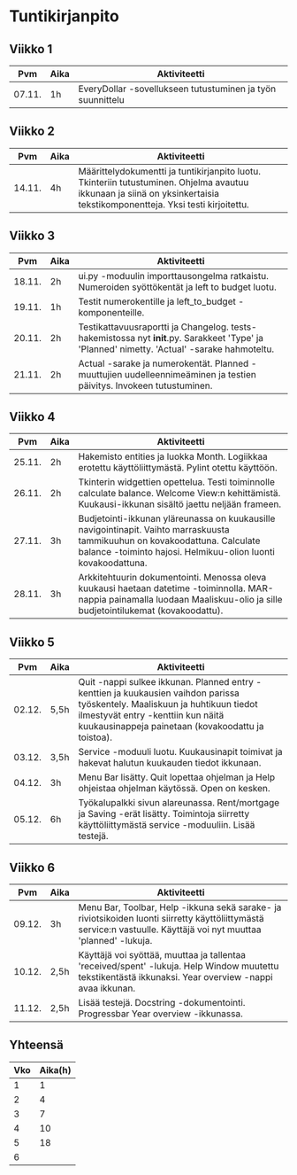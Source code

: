 # Tuntikirjanpito

## Viikko 1

 Pvm   | Aika | Aktiviteetti |
-------|------|--------------|
07.11. |  1h  | EveryDollar -sovellukseen tutustuminen ja työn suunnittelu |


## Viikko 2

 Pvm   | Aika | Aktiviteetti |
-------|------|--------------|
14.11. |  4h  | Määrittelydokumentti ja tuntikirjanpito luotu. Tkinteriin tutustuminen. Ohjelma avautuu ikkunaan ja siinä on yksinkertaisia tekstikomponentteja. Yksi testi kirjoitettu. |


## Viikko 3

 Pvm   | Aika | Aktiviteetti |
-------|------|--------------|
18.11. |  2h  | ui.py -moduulin importtausongelma ratkaistu. Numeroiden syöttökentät ja left to budget luotu. |
19.11. |  1h  | Testit numerokentille ja left_to_budget -komponenteille. |
20.11. |  2h  | Testikattavuusraportti ja Changelog. tests-hakemistossa nyt __init__.py. Sarakkeet 'Type' ja 'Planned' nimetty. 'Actual' -sarake hahmoteltu. |
21.11. |  2h  | Actual -sarake ja numerokentät. Planned -muuttujien uudelleennimeäminen ja testien päivitys. Invokeen tutustuminen. |


## Viikko 4

 Pvm   | Aika | Aktiviteetti |
-------|------|--------------|
25.11. |  2h  | Hakemisto entities ja luokka Month. Logiikkaa erotettu käyttöliittymästä. Pylint otettu käyttöön. |
26.11. |  2h  | Tkinterin widgettien opettelua. Testi toiminnolle calculate balance. Welcome View:n kehittämistä. Kuukausi-ikkunan sisältö jaettu neljään frameen. |
27.11. |  3h  | Budjetointi-ikkunan yläreunassa on kuukausille navigointinapit. Vaihto marraskuusta tammikuuhun on kovakoodattuna. Calculate balance -toiminto hajosi. Helmikuu-olion luonti kovakoodattuna. |
28.11. |  3h  | Arkkitehtuurin dokumentointi. Menossa oleva kuukausi haetaan datetime -toiminnolla. MAR-nappia painamalla luodaan Maaliskuu-olio ja sille budjetointilukemat (kovakoodattu). |


## Viikko 5

 Pvm   | Aika | Aktiviteetti |
-------|------|--------------|
02.12. | 5,5h | Quit -nappi sulkee ikkunan. Planned entry -kenttien ja kuukausien vaihdon parissa työskentely. Maaliskuun ja huhtikuun tiedot ilmestyvät entry -kenttiin kun näitä kuukausinappeja painetaan (kovakoodattu ja toistoa). |
03.12. | 3,5h | Service -moduuli luotu. Kuukausinapit toimivat ja hakevat halutun kuukauden tiedot ikkunaan. |
04.12. |  3h  | Menu Bar lisätty. Quit lopettaa ohjelman ja Help ohjeistaa ohjelman käytössä. Open on kesken. |
05.12. |  6h  | Työkalupalkki sivun alareunassa. Rent/mortgage ja Saving -erät lisätty. Toimintoja siirretty käyttöliittymästä service -moduuliin. Lisää testejä. |


## Viikko 6

 Pvm   | Aika | Aktiviteetti |
-------|------|--------------|
09.12. |  3h  | Menu Bar, Toolbar, Help -ikkuna sekä sarake- ja riviotsikoiden luonti siirretty käyttöliittymästä service:n vastuulle. Käyttäjä voi nyt muuttaa 'planned' -lukuja. |
10.12. | 2,5h | Käyttäjä voi syöttää, muuttaa ja tallentaa 'received/spent' -lukuja. Help Window muutettu tekstikentästä ikkunaksi. Year overview -nappi avaa ikkunan. |
11.12. | 2,5h | Lisää testejä. Docstring -dokumentointi. Progressbar Year overview -ikkunassa. |


## Yhteensä
 Vko  | Aika(h) |
------|---------|
|  1  |     1   |
|  2  |     4   |
|  3  |     7   |
|  4  |    10   |
|  5  |    18   |
|  6  |         |

